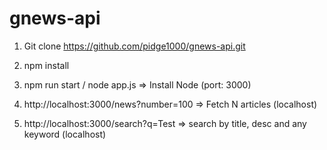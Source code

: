 # gnews-api

1. Git clone https://github.com/pidge1000/gnews-api.git
2. npm install
3. npm run start / node app.js => Install Node  (port: 3000)

4. http://localhost:3000/news?number=100  => Fetch N articles  (localhost)

5. http://localhost:3000/search?q=Test => search by title, desc and any keyword (localhost)
